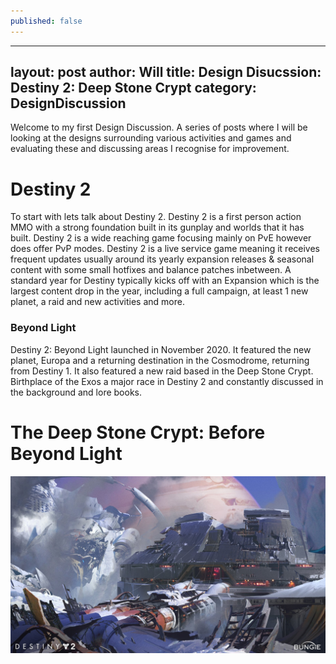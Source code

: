 ```yaml
---
published: false
---
```

---
layout: post
author: Will
title: Design Disucssion: Destiny 2: Deep Stone Crypt
category: DesignDiscussion
---

Welcome to my first Design Discussion. A series of posts where I will be looking at the designs surrounding various activities and games and evaluating these and discussing areas I recognise for improvement.

# Destiny 2 #

To start with lets talk about Destiny 2. Destiny 2 is a first person action MMO with a strong foundation built in its gunplay and worlds that it has built. Destiny 2 is a wide reaching game focusing mainly on PvE however does offer PvP modes. Destiny 2 is a live service game meaning it receives frequent updates usually around its yearly expansion releases & seasonal content with some small hotfixes and balance patches inbetween. A standard year for Destiny typically kicks off with an Expansion which is the largest content drop in the year, including a full campaign, at least 1 new planet, a raid and new activities and more.

### Beyond Light

Destiny 2: Beyond Light launched in November 2020. It featured the new planet, Europa and a returning destination in the Cosmodrome, returning from Destiny 1. It also featured a new raid based in the Deep Stone Crypt. Birthplace of the Exos a major race in Destiny 2 and constantly discussed in the background and lore books.


# The Deep Stone Crypt: Before Beyond Light #

![Deep Stone Crypt Concept Art](/assets/images/DesignDiscussion/DSC/dscconceptart.jpg)
